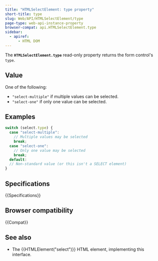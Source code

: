 ```yaml
---
title: "HTMLSelectElement: type property"
short-title: type
slug: Web/API/HTMLSelectElement/type
page-type: web-api-instance-property
browser-compat: api.HTMLSelectElement.type
sidebar:
  - apiref:
      - HTML DOM
---
```


The **`HTMLSelectElement.type`**
read-only property returns the form control's `type`.

## Value

One of the following:

- `"select-multiple"` if multiple values can be selected.
- `"select-one"` if only one value can be selected.

## Examples

```js
switch (select.type) {
  case "select-multiple":
    // Multiple values may be selected
    break;
  case "select-one":
    // Only one value may be selected
    break;
  default:
  // Non-standard value (or this isn't a SELECT element)
}
```

## Specifications

{{Specifications}}

## Browser compatibility

{{Compat}}

## See also

- The {{HTMLElement("select")}} HTML element, implementing this interface.
